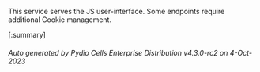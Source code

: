 






This service serves the JS user-interface. Some endpoints require additional Cookie management.

[:summary]

###### Auto generated by Pydio Cells Enterprise Distribution v4.3.0-rc2 on 4-Oct-2023
